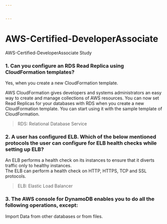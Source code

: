```yaml
---


---
```


<h1 id="aws-certified-developerassociate">AWS-Certified-DeveloperAssociate</h1>
<p>AWS-Certified-DeveloperAssociate Study</p>
<h3 id="can-you-configure-an-rds-read-replica-using-cloudformation-templates">1. Can you configure an RDS Read Replica using CloudFormation templates?</h3>
<p>Yes, when you create a new CloudFormation template.</p>
<p>AWS CloudFormation gives developers and systems administrators an easy way to create and manage collections of AWS resources. You can now set Read Replicas for your databases with RDS when you create a new CloudFormation template. You can start using it with the sample template of CloudFormation.</p>
<blockquote>
<p>RDS:  Relational Database Service</p>
</blockquote>
<h3 id="a-user-has-configured-elb.-which-of-the-below-mentioned-protocols-the-user-can-configure-for-elb-health-checks-while-setting-up-elb">2. A user has configured ELB. Which of the below mentioned protocols the user can configure for ELB health checks while setting up ELB?</h3>
<p>An ELB performs a health check on its instances to ensure that it diverts traffic only to healthy instances.<br>
The ELB can perform a health check on HTTP, HTTPS, TCP and SSL protocols.</p>
<blockquote>
<p>ELB: Elastic Load Balancer</p>
</blockquote>
<h3 id="the-aws-console-for-dynamodb-enables-you-to-do-all-the-following-operations-except">3. The AWS console for DynamoDB enables you to do all the following operations, except:</h3>
<p>Import Data from other databases or from files.</p>

